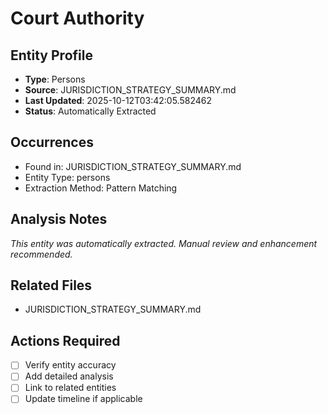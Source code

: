 # Court Authority

## Entity Profile
- **Type**: Persons
- **Source**: JURISDICTION_STRATEGY_SUMMARY.md
- **Last Updated**: 2025-10-12T03:42:05.582462
- **Status**: Automatically Extracted

## Occurrences
- Found in: JURISDICTION_STRATEGY_SUMMARY.md
- Entity Type: persons
- Extraction Method: Pattern Matching

## Analysis Notes
*This entity was automatically extracted. Manual review and enhancement recommended.*

## Related Files
- JURISDICTION_STRATEGY_SUMMARY.md

## Actions Required
- [ ] Verify entity accuracy
- [ ] Add detailed analysis
- [ ] Link to related entities
- [ ] Update timeline if applicable
